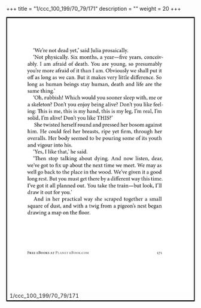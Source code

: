 +++
title = "1/ccc_100_199/70_79/171"
description = ""
weight = 20
+++

<table style="border:2px solid black;max-width:800px;max-height:800px;" 
><tr><td><img class="center-fit-jpg"
src="/jpg_/out_jpg_1984__171.jpg"  >1/ccc_100_199/70_79/171</img></td></tr></table>